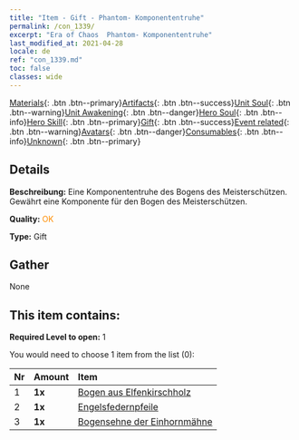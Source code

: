 ```yaml
---
title: "Item - Gift - Phantom- Komponententruhe"
permalink: /con_1339/
excerpt: "Era of Chaos  Phantom- Komponententruhe"
last_modified_at: 2021-04-28
locale: de
ref: "con_1339.md"
toc: false
classes: wide
---
```

 [Materials](/ItemsDE/){: .btn .btn--primary}[Artifacts](/ItemsDE/Artifacts/){: .btn .btn--success}[Unit Soul](/ItemsDE/UnitSoul/){: .btn .btn--warning}[Unit Awakening](/ItemsDE/UnitAwakening/){: .btn .btn--danger}[Hero Soul](/ItemsDE/HeroSoul/){: .btn .btn--info}[Hero Skill](/ItemsDE/HeroSkill/){: .btn .btn--primary}[Gift](/ItemsDE/Gift/){: .btn .btn--success}[Event related](/ItemsDE/Events/){: .btn .btn--warning}[Avatars](/ItemsDE/Avatars/){: .btn .btn--danger}[Consumables](/ItemsDE/Consumables/){: .btn .btn--info}[Unknown](/ItemsDE/Unknown/){: .btn .btn--primary}

## Details
 **Beschreibung:** Eine Komponententruhe des Bogens des Meisterschützen. Gewährt eine Komponente für den Bogen des Meisterschützen.

 **Quality:** <span style="color: #FF8C00">OK</span>

 **Type:** Gift

## Gather

  None

## This item contains:

 **Required Level to open:** 1

 You would need to choose 1 item from the list (0):

  | Nr | Amount |     Item    |
  |:---|:-------|:------------|
  | 1 |  **1x** | [Bogen aus Elfenkirschholz](/ItemsDE/art_103/) |  | 
  | 2 |  **1x** | [Engelsfedernpfeile](/ItemsDE/art_104/) |  | 
  | 3 |  **1x** | [Bogensehne der Einhornmähne](/ItemsDE/art_105/) |  | 
